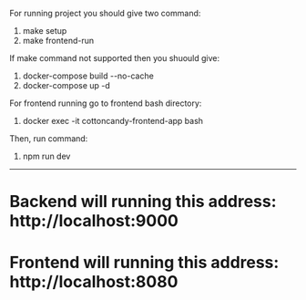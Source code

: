 For running project you should give two command:
1. make setup
2. make frontend-run

If make command not supported then you shuould give:
1. docker-compose build --no-cache
2. docker-compose up -d

For frontend running go to frontend bash directory:
1. docker exec -it cottoncandy-frontend-app bash

Then, run command:
1. npm run dev

-----------------------------------------------------------
# Backend will running this address: http://localhost:9000

# Frontend will running this address: http://localhost:8080
